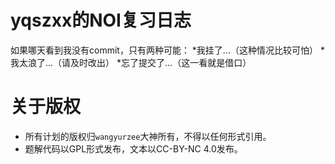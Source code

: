 # yqszxx的NOI复习日志
如果哪天看到我没有commit，只有两种可能：
*我挂了...（这种情况比较可怕）
*我太浪了...（请及时改出）
*忘了提交了...（这一看就是借口）

# 关于版权
* 所有计划的版权归`wangyurzee`大神所有，不得以任何形式引用。
* 题解代码以GPL形式发布，文本以CC-BY-NC 4.0发布。
